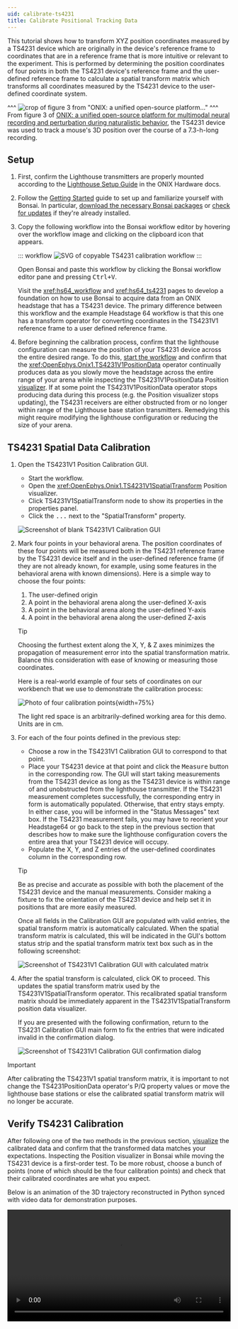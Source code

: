```yaml
---
uid: calibrate-ts4231
title: Calibrate Positional Tracking Data
---
```


This tutorial shows how to transform XYZ position coordinates measured by a TS4231 device which are
originally in the device's reference frame to coordinates that are in a reference frame that is more
intuitive or relevant to the experiment. This is performed by determining the position coordinates
of four points in both the TS4231 device's reference frame and the user-defined reference frame to
calculate a spatial transform matrix which transforms all coordinates measured by the TS4231 device to the
user-defined coordinate system.

^^^
![crop of figure 3 from "ONIX: a unified open-source platform..."](../../images/tutorials/calibrate-ts4231/ts4231-figure-demo.webp)
^^^ From figure 3 of [ONIX: a unified open-source platform for multimodal neural recording and perturbation during naturalistic behavior](https://www.nature.com/articles/s41592-024-02521-1), the TS4231 device was used to track a mouse's 3D position over the course of a 7.3-h-long recording.

## Setup

1.  First, confirm the Lighthouse transmitters are properly mounted according to the [Lighthouse
    Setup Guide](https://open-ephys.github.io/onix-docs/Hardware%20Guide/Lighthouses/setup.html) in
    the ONIX Hardware docs.
1.  Follow the [Getting Started](xref:getting-started) guide to set up and familiarize yourself with
    Bonsai. In particular, [download the necessary Bonsai
    packages](xref:install-configure-bonsai#package-installation) or [check for
    updates](xref:install-configure-bonsai#update-packages) if they're already installed. 
1.  Copy the following workflow into the Bonsai workflow editor by hovering over the
    workflow image and clicking on the clipboard icon that appears.

    ::: workflow
    ![SVG of copyable TS4231 calibration workflow](../../workflows/tutorials/calibrate-ts4231/calibrate-ts4231.bonsai)
    :::

    Open Bonsai and paste this workflow by clicking the Bonsai workflow editor pane and pressing
    <kbd>Ctrl+V</kbd>.

    Visit the <xref:hs64_workflow> and <xref:hs64_ts4231> pages to develop a foundation on how to
    use Bonsai to acquire data from an ONIX headstage that has a TS4231 device. The primary
    difference between this workflow and the example Headstage 64 workflow is that this one has
    a transform operator for converting coordinates in the TS4231V1 reference frame to a user defined
    reference frame.
1.  Before beginning the calibration process, confirm that the lighthouse configuration can measure
    the position of your TS4231 device across the entire desired range. To do this, [start the
    workflow](xref:workflow-editor#starting-the-workflow) and confirm that the
    <xref:OpenEphys.Onix1.TS4231V1PositionData> operator continually produces data as you slowly
    move the headstage across the entire range of your arena while inspecting the
    TS4231V1PositionData Position [visualizer](xref:visualize-data). If at some point the
    TS4231V1PositionData operator stops producing data during this process (e.g. the Position
    visualizer stops updating), the TS4231 receivers are either obstructed from or no longer within
    range of the Lighthouse base station transmitters. Remedying this might require modifying the
    lighthouse configuration or reducing the size of your arena.

## TS4231 Spatial Data Calibration

1.  Open the TS4231V1 Position Calibration GUI. 

    -   Start the workflow. 
    -   Open the <xref:OpenEphys.Onix1.TS4231V1SpatialTransform> Position visualizer.
    -   Click TS4231V1SpatialTransform node to show its properties in the properties panel.
    -   Click the <kbd>...</kbd> next to the "SpatialTransform" property.

    ![Screenshot of blank TS4231V1 Calibration GUI](../../images/tutorials/calibrate-ts4231/calibration-gui.png)

1.  Mark four points in your behavioral arena. The position coordinates of these four points will be
    measured both in the TS4231 reference frame by the TS4231 device itself and in the user-defined
    reference frame (if they are not already known, for example, using some features in the behavioral
    arena with known dimensions). Here is a simple way to choose the four points:

    1.  The user-defined origin
    2.  A point in the behavioral arena along the user-defined X-axis
    3.  A point in the behavioral arena along the user-defined Y-axis
    4.  A point in the behavioral arena along the user-defined Z-axis

    > [!TIP]
    > Choosing the furthest extent along the X, Y, & Z axes minimizes the propagation of measurement
    > error into the spatial transformation matrix. Balance this consideration with ease of knowing
    > or measuring those coordinates.

    Here is a real-world example of four sets of coordinates on our workbench that we use to
    demonstrate the calibration process:

    ![Photo of four calibration points](../../images/tutorials/calibrate-ts4231/calibration-points.webp){width=75%}

    The light red space is an arbitrarily-defined working area for this demo.
    Units are in cm.

1.  For each of the four points defined in the previous step:

    -   Choose a row in the TS4231V1 Calibration GUI to correspond to that point. 
    -   Place your TS4231 device at that point and click the <kbd>Measure</kbd> button in the
        corresponding row. The GUI will start taking measurements from the TS4231 device as long as
        the TS4231 device is within range of and unobstructed from the lighthouse transmitter. If
        the TS4231 measurement completes successfully, the corresponding entry in form is
        automatically populated. Otherwise, that entry stays empty. In either case, you will be
        informed in the "Status Messages" text box. If the TS4231 measurement fails, you may have to
        reorient your Headstage64 or go back to the step in the previous section that describes how
        to make sure the lighthouse configuration covers the entire area that your TS4231 device
        will occupy.
    -   Populate the X, Y, and Z entries of the user-defined coordinates column in the corresponding
        row.

    > [!TIP]
    > Be as precise and accurate as possible with both the placement of the
    > TS4231 device and the manual measurements. Consider making a fixture to
    > fix the orientation of the TS4231 device and help set it in positions that
    > are more easily measured.

    Once all fields in the Calibration GUI are populated with valid entries, the spatial transform
    matrix is automatically calculated. When the spatial transform matrix is calculated, this will
    be indicated in the GUI's bottom status strip and the spatial transform matrix text box such as
    in the following screenshot: 
    
    ![Screenshot of TS4231V1 Calibration GUI with calculated matrix](../../images/tutorials/calibrate-ts4231/calibration-gui_matrix-calculated.png)

1.  After the spatial transform is calculated, click OK to proceed. This updates the spatial transform
    matrix used by the TS4231V1SpatialTransform operator. This recalibrated spatial transform matrix
    should be immediately apparent in the TS4231V1SpatialTransform position data visualizer.
    
    If you are presented with the following confirmation, return to the TS4231 Calibration GUI main
    form to fix the entries that were indicated invalid in the confirmation dialog.
    
    ![Screenshot of TS4231V1 Calibration GUI confirmation dialog](../../images/tutorials/calibrate-ts4231/calibration-gui_confirmation-dialog.png)

> [!IMPORTANT]
> After calibrating the TS4231V1 spatial transform matrix, it is important to not change the
> TS4231PositionData operator's P/Q property values or move the lighthouse base stations or else
> the calibrated spatial transform matrix will no longer be accurate. 

## Verify TS4231 Calibration

After following one of the two methods in the previous section, [visualize](xref:visualize-data) the
calibrated data and confirm that the transformed data matches your expectations. Inspecting the
Position visualizer in Bonsai while moving the TS4231 device is a first-order test. To be more
robust, choose a bunch of points (none of which should be the four calibration points) and check
that their calibrated coordinates are what you expect.

Below is an animation of the 3D trajectory reconstructed in Python synced with video data for
demonstration purposes. 

<video controls style="width:100%">
  <source src="../../images/tutorials/calibrate-ts4231/ts4231-calibration-demo.mp4" type="video/mp4">
</video>


